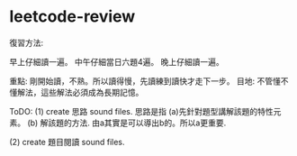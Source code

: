 # leetcode-review

復習方法:

早上仔細讀一遍。
中午仔細當日六題4遍。
晚上仔細讀一遍。

重點: 剛開始讀，不熟。所以讀得慢，先讀練到讀快才走下一步。
目地: 不管懂不懂解法，這些解法必須成為長期記憶。

ToDO:
(1) create 思路 sound files. 
思路是指 (a)先針對題型講解該題的特性元素。 (b) 解該題的方法. 由a其實是可以導出b的。所以a更重要.

(2) create 題目閱讀 sound files.

